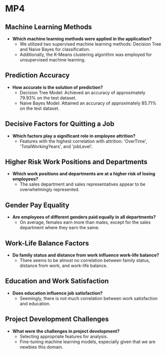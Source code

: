 # MP4

## Machine Learning Methods

- **Which machine learning methods were applied in the application?**
  - We utilized two supervised machine learning methods: Decision Tree and Naive Bayes for classification.
  - Additionally, the K-Means clustering algorithm was employed for unsupervised machine learning.

## Prediction Accuracy

- **How accurate is the solution of prediction?**
  - Decision Tree Model: Achieved an accuracy of approximately 79.93% on the test dataset.
  - Naive Bayes Model: Attained an accuracy of approximately 85.71% on the test dataset.

## Decisive Factors for Quitting a Job

- **Which factors play a significant role in employee attrition?**
  - Features with the highest correlation with attrition: 'OverTime', 'TotalWorkingYears', and 'jobLevel'.

## Higher Risk Work Positions and Departments

- **Which work positions and departments are at a higher risk of losing employees?**
  - The sales department and sales representatives appear to be overwhelmingly represented.

## Gender Pay Equality

- **Are employees of different genders paid equally in all departments?**
  - On average, females earn more than males, except for the sales department where they earn the same.

## Work-Life Balance Factors

- **Do family status and distance from work influence work-life balance?**
  - There seems to be almost no correlation between family status, distance from work, and work-life balance.

## Education and Work Satisfaction

- **Does education influence job satisfaction?**
  - Seemingly, there is not much correlation between work satisfaction and education.

## Project Development Challenges

- **What were the challenges in project development?**
  - Selecting appropriate features for analysis.
  - Fine-tuning machine learning models, especially given that we are newbies this domain.
